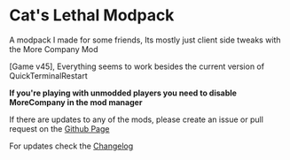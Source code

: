 # Cat's Lethal Modpack
A modpack I made for some friends, Its mostly just client side tweaks with the More Company Mod

[Game v45], Everything seems to work besides the current version of QuickTerminalRestart

**If you're playing with unmodded players you need to disable MoreCompany in the mod manager**

If there are updates to any of the mods, please create an issue or pull request on the [Github Page](https://github.com/JustCat80/CatsLethalModpack)

For updates check the [Changelog](https://github.com/JustCat80/CatsLethalModpack/changelog/)
